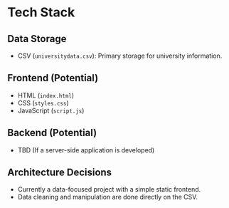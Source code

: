 # Tech Stack

## Data Storage
- CSV (`universitydata.csv`): Primary storage for university information.

## Frontend (Potential)
- HTML (`index.html`)
- CSS (`styles.css`)
- JavaScript (`script.js`)

## Backend (Potential)
- TBD (If a server-side application is developed)

## Architecture Decisions
- Currently a data-focused project with a simple static frontend.
- Data cleaning and manipulation are done directly on the CSV.
